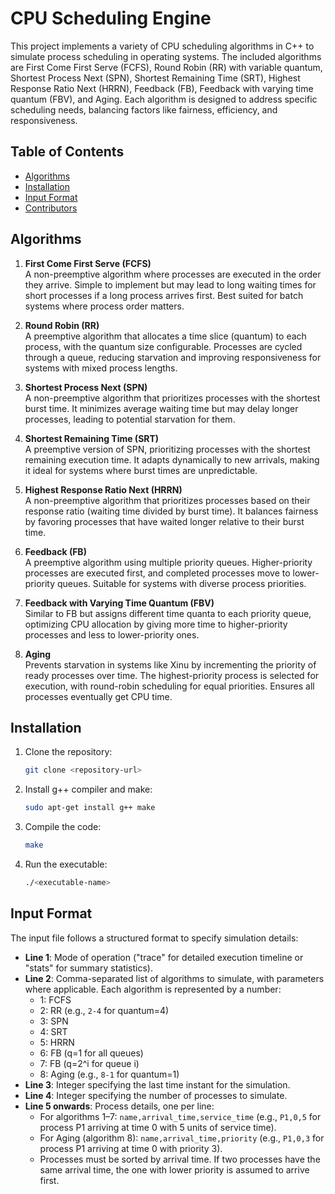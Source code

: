 # CPU Scheduling Engine

This project implements a variety of CPU scheduling algorithms in C++ to simulate process scheduling in operating systems. The included algorithms are First Come First Serve (FCFS), Round Robin (RR) with variable quantum, Shortest Process Next (SPN), Shortest Remaining Time (SRT), Highest Response Ratio Next (HRRN), Feedback (FB), Feedback with varying time quantum (FBV), and Aging. Each algorithm is designed to address specific scheduling needs, balancing factors like fairness, efficiency, and responsiveness.

## Table of Contents
- [Algorithms](#algorithms)
- [Installation](#installation)
- [Input Format](#input-format)
- [Contributors](#contributors)

## Algorithms

1. **First Come First Serve (FCFS)**  
   A non-preemptive algorithm where processes are executed in the order they arrive. Simple to implement but may lead to long waiting times for short processes if a long process arrives first. Best suited for batch systems where process order matters.

2. **Round Robin (RR)**  
   A preemptive algorithm that allocates a time slice (quantum) to each process, with the quantum size configurable. Processes are cycled through a queue, reducing starvation and improving responsiveness for systems with mixed process lengths.

3. **Shortest Process Next (SPN)**  
   A non-preemptive algorithm that prioritizes processes with the shortest burst time. It minimizes average waiting time but may delay longer processes, leading to potential starvation for them.

4. **Shortest Remaining Time (SRT)**  
   A preemptive version of SPN, prioritizing processes with the shortest remaining execution time. It adapts dynamically to new arrivals, making it ideal for systems where burst times are unpredictable.

5. **Highest Response Ratio Next (HRRN)**  
   A non-preemptive algorithm that prioritizes processes based on their response ratio (waiting time divided by burst time). It balances fairness by favoring processes that have waited longer relative to their burst time.

6. **Feedback (FB)**  
   A preemptive algorithm using multiple priority queues. Higher-priority processes are executed first, and completed processes move to lower-priority queues. Suitable for systems with diverse process priorities.

7. **Feedback with Varying Time Quantum (FBV)**  
   Similar to FB but assigns different time quanta to each priority queue, optimizing CPU allocation by giving more time to higher-priority processes and less to lower-priority ones.

8. **Aging**  
   Prevents starvation in systems like Xinu by incrementing the priority of ready processes over time. The highest-priority process is selected for execution, with round-robin scheduling for equal priorities. Ensures all processes eventually get CPU time.

## Installation

1. Clone the repository:
   ```bash
   git clone <repository-url>
   ```
2. Install g++ compiler and make:
   ```bash
   sudo apt-get install g++ make
   ```
3. Compile the code:
   ```bash
   make
   ```
4. Run the executable:
   ```bash
   ./<executable-name>
   ```

## Input Format

The input file follows a structured format to specify simulation details:

- **Line 1**: Mode of operation ("trace" for detailed execution timeline or "stats" for summary statistics).
- **Line 2**: Comma-separated list of algorithms to simulate, with parameters where applicable. Each algorithm is represented by a number:
  - 1: FCFS
  - 2: RR (e.g., `2-4` for quantum=4)
  - 3: SPN
  - 4: SRT
  - 5: HRRN
  - 6: FB (q=1 for all queues)
  - 7: FB (q=2^i for queue i)
  - 8: Aging (e.g., `8-1` for quantum=1)
- **Line 3**: Integer specifying the last time instant for the simulation.
- **Line 4**: Integer specifying the number of processes to simulate.
- **Line 5 onwards**: Process details, one per line:
  - For algorithms 1–7: `name,arrival_time,service_time` (e.g., `P1,0,5` for process P1 arriving at time 0 with 5 units of service time).
  - For Aging (algorithm 8): `name,arrival_time,priority` (e.g., `P1,0,3` for process P1 arriving at time 0 with priority 3).
  - Processes must be sorted by arrival time. If two processes have the same arrival time, the one with lower priority is assumed to arrive first.

